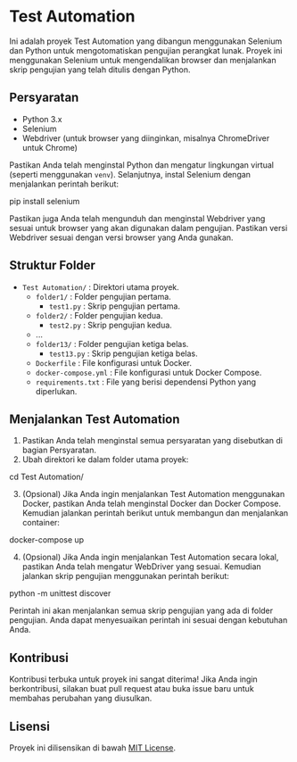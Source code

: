 # Test Automation

Ini adalah proyek Test Automation yang dibangun menggunakan Selenium dan Python untuk mengotomatiskan pengujian perangkat lunak. Proyek ini menggunakan Selenium untuk mengendalikan browser dan menjalankan skrip pengujian yang telah ditulis dengan Python.

## Persyaratan

- Python 3.x
- Selenium
- Webdriver (untuk browser yang diinginkan, misalnya ChromeDriver untuk Chrome)

Pastikan Anda telah menginstal Python dan mengatur lingkungan virtual (seperti menggunakan `venv`). Selanjutnya, instal Selenium dengan menjalankan perintah berikut:

pip install selenium

Pastikan juga Anda telah mengunduh dan menginstal Webdriver yang sesuai untuk browser yang akan digunakan dalam pengujian. Pastikan versi Webdriver sesuai dengan versi browser yang Anda gunakan.

## Struktur Folder

- `Test Automation/` : Direktori utama proyek.
    - `folder1/` : Folder pengujian pertama.
        - `test1.py` : Skrip pengujian pertama.
    - `folder2/` : Folder pengujian kedua.
        - `test2.py` : Skrip pengujian kedua.
    - ...
    - `folder13/` : Folder pengujian ketiga belas.
        - `test13.py` : Skrip pengujian ketiga belas.
    - `Dockerfile` : File konfigurasi untuk Docker.
    - `docker-compose.yml` : File konfigurasi untuk Docker Compose.
    - `requirements.txt` : File yang berisi dependensi Python yang diperlukan.

## Menjalankan Test Automation

1. Pastikan Anda telah menginstal semua persyaratan yang disebutkan di bagian Persyaratan.
2. Ubah direktori ke dalam folder utama proyek:

cd Test Automation/


3. (Opsional) Jika Anda ingin menjalankan Test Automation menggunakan Docker, pastikan Anda telah menginstal Docker dan Docker Compose. Kemudian jalankan perintah berikut untuk membangun dan menjalankan container:

docker-compose up


4. (Opsional) Jika Anda ingin menjalankan Test Automation secara lokal, pastikan Anda telah mengatur WebDriver yang sesuai. Kemudian jalankan skrip pengujian menggunakan perintah berikut:

python -m unittest discover


Perintah ini akan menjalankan semua skrip pengujian yang ada di folder pengujian. Anda dapat menyesuaikan perintah ini sesuai dengan kebutuhan Anda.

## Kontribusi

Kontribusi terbuka untuk proyek ini sangat diterima! Jika Anda ingin berkontribusi, silakan buat pull request atau buka issue baru untuk membahas perubahan yang diusulkan.

## Lisensi

Proyek ini dilisensikan di bawah [MIT License](LICENSE).